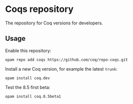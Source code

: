 # Coqs repository
The repository for Coq versions for developers.

## Usage
Enable this repository:

    opam repo add coqs https://github.com/coq/repo-coqs.git

Install a new Coq version, for example the latest `trunk`:

    opam install coq.dev

Test the 8.5 first beta:

    opam install coq.8.5beta1
